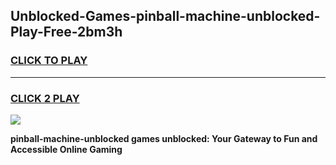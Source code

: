 
## Unblocked-Games-pinball-machine-unblocked-Play-Free-2bm3h
<h3>
<a href="https://premium76.site?title=pinball-machine-unblocked&ref=21A">CLICK TO PLAY</a></h3>
<hr>

<h3>
<a href="https://premium76.site?title=pinball-machine-unblocked&ref=21A">CLICK 2 PLAY</a>
  
</h3>

<a href="https://premium76.site?title=pinball-machine-unblocked&ref=21A"><img src="https://clearcache.store/games.png"></a>


**pinball-machine-unblocked games unblocked: Your Gateway to Fun and Accessible Online Gaming**
